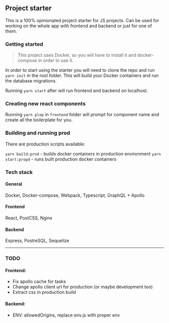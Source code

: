 ## Project starter

This is a 100% opinionated project starter for JS projects. 
Can be used for working on the whole app with frontend and backend or just for one of them.

### Getting started

> This project uses Docker, so you will have to install it and docker-compose in order to use it.

In order to start using the starter you will need to clone the repo and run `yarn init` in the root folder.
This will build your Docker containers and run the database migrations.

Running `yarn start` after will run frontend and backend on localhost.

### Creating new react components

Running `yarn plop` in `frontend` folder will prompt for component name and create all the boilerplate for you.

### Building and running prod

There are production scripts available:

`yarn build:prod` - builds docker containers in production environment
`yarn start:propd` - runs built production docker containers

### Tech stack

#### General
Docker, Docker-compose, Webpack, Typescript, GraphQL + Apollo

#### Frontend
React, PostCSS, Nginx

#### Backend
Express, PostreSQL, Sequelize

---

### TODO

#### Frontend:
- Fix apollo cache for tasks
- Change apollo client url for production (or maybe development too)
- Extract css in production build

#### Backend:
- ENV: allowedOrigins, replace env.js with proper env
